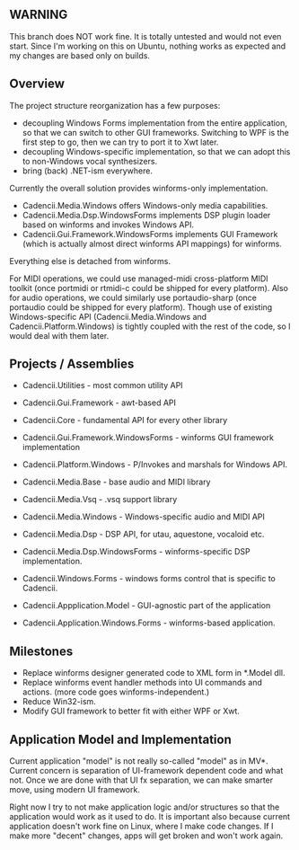 WARNING
-------

This branch does NOT work fine. It is totally untested and would not
even start. Since I'm working on this on Ubuntu, nothing works
as expected and my changes are based only on builds.


Overview
--------

The project structure reorganization has a few purposes:

- decoupling Windows Forms implementation from the entire application,
  so that we can switch to other GUI frameworks. Switching to WPF is
  the first step to go, then we can try to port it to Xwt later.
- decoupling Windows-specific implementation, so that we can adopt this
  to non-Windows vocal synthesizers.
- bring (back) .NET-ism everywhere.

Currently the overall solution provides winforms-only implementation.

- Cadencii.Media.Windows offers Windows-only media capabilities.
- Cadencii.Media.Dsp.WindowsForms implements DSP plugin loader based on
  winforms and invokes Windows API.
- Cadencii.Gui.Framework.WindowsForms implements GUI Framework (which
  is actually almost direct winforms API mappings) for winforms.

Everything else is detached from winforms.

For MIDI operations, we could use managed-midi cross-platform MIDI toolkit
(once portmidi or rtmidi-c could be shipped for every platform).
Also for audio operations, we could similarly use portaudio-sharp
(once portaudio could be shipped for every platform).
Though use of existing Windows-specific API (Cadencii.Media.Windows and
Cadencii.Platform.Windows) is tightly coupled with the rest of the code,
so I would deal with them later.


Projects / Assemblies
---------------------

- Cadencii.Utilities - most common utility API
- Cadencii.Gui.Framework - awt-based API
- Cadencii.Core - fundamental API for every other library
- Cadencii.Gui.Framework.WindowsForms - winforms GUI framework implementation
- Cadencii.Platform.Windows - P/Invokes and marshals for Windows API.

- Cadencii.Media.Base - base audio and MIDI library
- Cadencii.Media.Vsq - .vsq support library
- Cadencii.Media.Windows - Windows-specific audio and MIDI API
- Cadencii.Media.Dsp - DSP API, for utau, aquestone, vocaloid etc.
- Cadencii.Media.Dsp.WindowsForms - winforms-specific DSP implementation.

- Cadencii.Windows.Forms - windows forms control that is specific to Cadencii.
- Cadencii.Appplication.Model - GUI-agnostic part of the application
- Cadencii.Application.Windows.Forms - winforms-based application.


Milestones
----------

- Replace winforms designer generated code to XML form in *.Model dll.
- Replace winforms event handler methods into UI commands and actions.
  (more code goes winforms-independent.)
- Reduce Win32-ism.
- Modify GUI framework to better fit with either WPF or Xwt.

Application Model and Implementation
------------------------------------

Current application "model" is not really so-called "model" as in MV*.
Current concern is separation of UI-framework dependent code and what not.
Once we are done with that UI fx separation, we can make smarter move,
using modern UI framework.

Right now I try to not make application logic and/or structures so that
the application would work as it used to do. It is important also because
current application doesn't work fine on Linux, where I make code changes.
If I make more "decent" changes, apps will get broken and won't work again.
